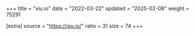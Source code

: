 +++
title = "xiu.io"
date = "2022-03-22"
updated = "2025-02-08"
weight = 75291

[extra]
source = "https://xiu.io/"
ratio = 31
size = 74
+++
